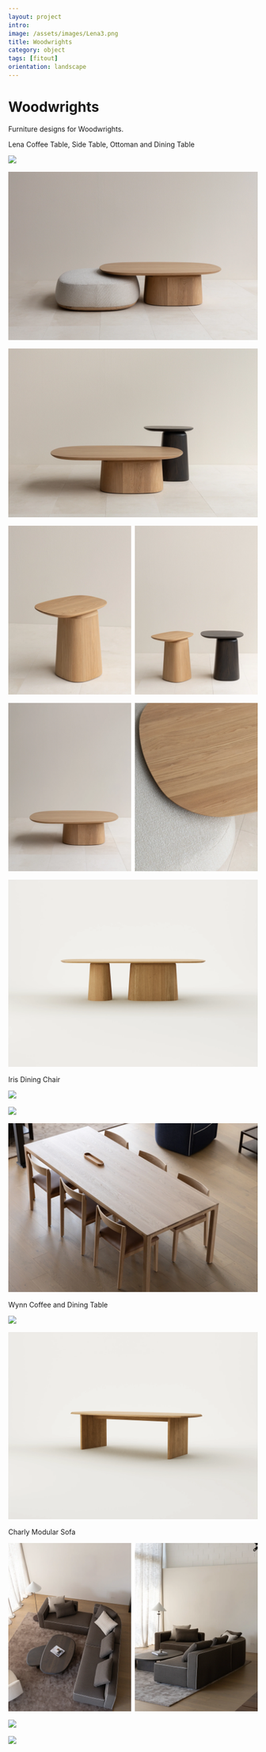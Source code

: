 ```yaml
---
layout: project
intro:  
image: /assets/images/Lena3.png
title: Woodwrights
category: object
tags: [fitout]
orientation: landscape
---
```


# Woodwrights

Furniture designs for Woodwrights. 

Lena Coffee Table, Side Table, Ottoman and Dining Table

![](/assets/images/Lena1.png)

![](/assets/images/Lena2.png)

![](/assets/images/Lena4.png)

![](/assets/images/Lena5.png)

![](/assets/images/Lena6.png)

![](/assets/images/LenaD1.png)

Iris Dining Chair

![](/assets/images/Iris2.png)

![](/assets/images/Iris1.png)

![](/assets/images/Iris3.png)

Wynn Coffee and Dining Table

![](/assets/images/Wynn2.png)

![](/assets/images/Wynn1.png)

Charly Modular Sofa

![](/assets/images/Charly1.png)

![](/assets/images/Charly2.png)

![](/assets/images/Charly3.png)
